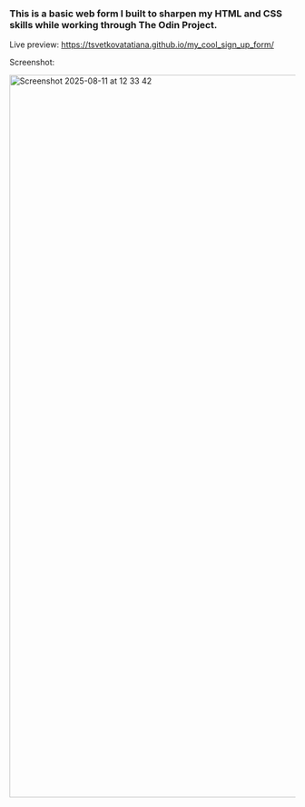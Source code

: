 ### This is a basic web form I built to sharpen my HTML and CSS skills while working through The Odin Project.

Live preview: https://tsvetkovatatiana.github.io/my_cool_sign_up_form/

Screenshot:

<img width="1675" height="1272" alt="Screenshot 2025-08-11 at 12 33 42" src="https://github.com/user-attachments/assets/a2d31636-345b-49c7-aafa-50422ae01da0" alt="Screenshot" width="600"/>

